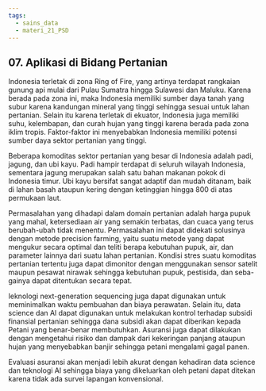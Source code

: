 ```yaml
---
tags:
  - sains_data
  - materi_21_PSD
---
```

## 07. Aplikasi di Bidang Pertanian

Indonesia terletak di zona Ring of Fire, yang artinya terdapat rangkaian gunung api mulai dari Pulau Sumatra hingga Sulawesi dan Maluku. Karena berada pada zona ini, maka Indonesia memiliki sumber daya tanah yang subur karena kandungan mineral yang tinggi sehingga sesuai untuk lahan pertanian. Selain itu karena terletak di ekuator, Indonesia juga memiliki suhu, kelembapan, dan curah hujan yang tinggi karena berada pada zona iklim tropis. Faktor-faktor ini menyebabkan Indonesia memiliki potensi sumber daya sektor pertanian yang tinggi.

Beberapa komoditas sektor pertanian yang besar di Indonesia adalah padi, jagung, dan ubi kayu. Padi hampir terdapat di seluruh wilayah Indonesia, sementara jagung merupakan salah satu bahan makanan pokok di Indonesia timur. Ubi kayu bersifat sangat adaptif dan mudah ditanam, baik di lahan basah ataupun kering dengan ketinggian hingga 800 di atas permukaan laut.

Permasalahan yang dihadapi dalam domain pertanian adalah harga pupuk yang mahal, ketersediaan air yang semakin terbatas, dan cuaca yang terus berubah-ubah tidak menentu. Permasalahan ini dapat didekati solusinya dengan metode precision farming, yaitu suatu metode yang dapat mengukur secara optimal dan teliti berapa kebutuhan pupuk, air, dan parameter lainnya dari suatu lahan pertanian. Kondisi stres suatu komoditas pertanian tertentu juga dapat dimonitor dengan menggunakan sensor satelit maupun pesawat nirawak sehingga kebutuhan pupuk, pestisida, dan seba-gainya dapat ditentukan secara tepat.

Ieknologi next-generation sequencing juga dapat digunakan untuk meminimalkan waktu pembuahan dan biaya perawatan. Selain itu, data science dan Al dapat digunakan untuk melakukan kontrol terhadap subsidi finansial pertanian sehingga dana subsidi akan dapat diberikan kepada Petani yang benar-benar membutuhkan. Asuransi juga dapat dilakukan dengan mengetahui risiko dan dampak dari kekeringan panjang ataupun hujan yang menyebabkan banjir sehingga petani mengalami gagal panen.

Evaluasi asuransi akan menjadi lebih akurat dengan kehadiran data science dan teknologi Al sehingga biaya yang dikeluarkan oleh petani dapat ditekan karena tidak ada survei lapangan konvensional.